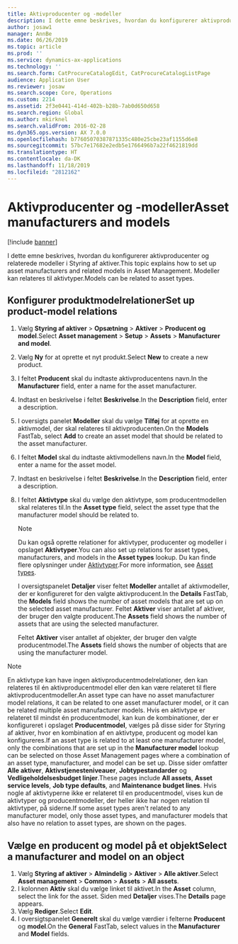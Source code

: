 ```yaml
---
title: Aktivproducenter og -modeller
description: I dette emne beskrives, hvordan du konfigurerer aktivproducenter og relaterede modeller i Styring af aktiver.
author: josaw1
manager: AnnBe
ms.date: 06/26/2019
ms.topic: article
ms.prod: ''
ms.service: dynamics-ax-applications
ms.technology: ''
ms.search.form: CatProcureCatalogEdit, CatProcureCatalogListPage
audience: Application User
ms.reviewer: josaw
ms.search.scope: Core, Operations
ms.custom: 2214
ms.assetid: 2f3e0441-414d-402b-b28b-7ab0d650d658
ms.search.region: Global
ms.author: mkirknel
ms.search.validFrom: 2016-02-28
ms.dyn365.ops.version: AX 7.0.0
ms.openlocfilehash: b77605070387871335c480e25cbe23af1155d6e8
ms.sourcegitcommit: 57bc7e17682e2edb5e1766496b7a22f4621819dd
ms.translationtype: HT
ms.contentlocale: da-DK
ms.lasthandoff: 11/18/2019
ms.locfileid: "2812162"
---
```

# <a name="asset-manufacturers-and-models"></a><span data-ttu-id="be685-103">Aktivproducenter og -modeller</span><span class="sxs-lookup"><span data-stu-id="be685-103">Asset manufacturers and models</span></span>

[!include [banner](../../includes/banner.md)]

 

<span data-ttu-id="be685-104">I dette emne beskrives, hvordan du konfigurerer aktivproducenter og relaterede modeller i Styring af aktiver.</span><span class="sxs-lookup"><span data-stu-id="be685-104">This topic explains how to set up asset manufacturers and related models in Asset Management.</span></span> <span data-ttu-id="be685-105">Modeller kan relateres til aktivtyper.</span><span class="sxs-lookup"><span data-stu-id="be685-105">Models can be related to asset types.</span></span>

## <a name="set-up-product-model-relations"></a><span data-ttu-id="be685-106">Konfigurer produktmodelrelationer</span><span class="sxs-lookup"><span data-stu-id="be685-106">Set up product-model relations</span></span>

1. <span data-ttu-id="be685-107">Vælg **Styring af aktiver** \> **Opsætning** \> **Aktiver** \> **Producent og model**.</span><span class="sxs-lookup"><span data-stu-id="be685-107">Select **Asset management** \> **Setup** \> **Assets** \> **Manufacturer and model**.</span></span>
2. <span data-ttu-id="be685-108">Vælg **Ny** for at oprette et nyt produkt.</span><span class="sxs-lookup"><span data-stu-id="be685-108">Select **New** to create a new product.</span></span>
3. <span data-ttu-id="be685-109">I feltet **Producent** skal du indtaste aktivproducentens navn.</span><span class="sxs-lookup"><span data-stu-id="be685-109">In the **Manufacturer** field, enter a name for the asset manufacturer.</span></span>
4. <span data-ttu-id="be685-110">Indtast en beskrivelse i feltet **Beskrivelse**.</span><span class="sxs-lookup"><span data-stu-id="be685-110">In the **Description** field, enter a description.</span></span>
5. <span data-ttu-id="be685-111">I oversigts panelet **Modeller** skal du vælge **Tilføj** for at oprette en aktivmodel, der skal relateres til aktivproducenten.</span><span class="sxs-lookup"><span data-stu-id="be685-111">On the **Models** FastTab, select **Add** to create an asset model that should be related to the asset manufacturer.</span></span>
6. <span data-ttu-id="be685-112">I feltet **Model** skal du indtaste aktivmodellens navn.</span><span class="sxs-lookup"><span data-stu-id="be685-112">In the **Model** field, enter a name for the asset model.</span></span>
7. <span data-ttu-id="be685-113">Indtast en beskrivelse i feltet **Beskrivelse**.</span><span class="sxs-lookup"><span data-stu-id="be685-113">In the **Description** field, enter a description.</span></span>
8. <span data-ttu-id="be685-114">I feltet **Aktivtype** skal du vælge den aktivtype, som producentmodellen skal relateres til.</span><span class="sxs-lookup"><span data-stu-id="be685-114">In the **Asset type** field, select the asset type that the manufacturer model should be related to.</span></span>

    > [!NOTE]
    > <span data-ttu-id="be685-115">Du kan også oprette relationer for aktivtyper, producenter og modeller i opslaget **Aktivtyper**.</span><span class="sxs-lookup"><span data-stu-id="be685-115">You can also set up relations for asset types, manufacturers, and models in the **Asset types** lookup.</span></span> <span data-ttu-id="be685-116">Du kan finde flere oplysninger under [Aktivtyper](../setup-for-objects/object-types.md).</span><span class="sxs-lookup"><span data-stu-id="be685-116">For more information, see [Asset types](../setup-for-objects/object-types.md).</span></span>

    <span data-ttu-id="be685-117">I oversigtspanelet **Detaljer** viser feltet **Modeller** antallet af aktivmodeller, der er konfigureret for den valgte aktivproducent.</span><span class="sxs-lookup"><span data-stu-id="be685-117">In the **Details** FastTab, the **Models** field shows the number of asset models that are set up on the selected asset manufacturer.</span></span> <span data-ttu-id="be685-118">Feltet **Aktiver** viser antallet af aktiver, der bruger den valgte producent.</span><span class="sxs-lookup"><span data-stu-id="be685-118">The **Assets** field shows the number of assets that are using the selected manufacturer.</span></span>
    
    <span data-ttu-id="be685-119">Feltet **Aktiver** viser antallet af objekter, der bruger den valgte producentmodel.</span><span class="sxs-lookup"><span data-stu-id="be685-119">The **Assets** field shows the number of objects that are using the manufacturer model.</span></span>

> [!NOTE]
> <span data-ttu-id="be685-120">En aktivtype kan have ingen aktivproducentmodelrelationer, den kan relateres til én aktivproducentmodel eller den kan være relateret til flere aktivproducentmodeller.</span><span class="sxs-lookup"><span data-stu-id="be685-120">An asset type can have no asset manufacturer model relations, it can be related to one asset manufacturer model, or it can be related multiple asset manufacturer models.</span></span> <span data-ttu-id="be685-121">Hvis en aktivtype er relateret til mindst én producentmodel, kan kun de kombinationer, der er konfigureret i opslaget **Producentmodel**, vælges på disse sider for Styring af aktiver, hvor en kombination af en aktivtype, producent og model kan konfigureres.</span><span class="sxs-lookup"><span data-stu-id="be685-121">If an asset type is related to at least one manufacturer model, only the combinations that are set up in the **Manufacturer model** lookup can be selected on those Asset Management pages where a combination of an asset type, manufacturer, and model can be set up.</span></span> <span data-ttu-id="be685-122">Disse sider omfatter **Alle aktiver**, **Aktivstjenesteniveauer**, **Jobtypestandarder** og **Vedligeholdelsesbudget linjer**.</span><span class="sxs-lookup"><span data-stu-id="be685-122">These pages include **All assets**, **Asset service levels**, **Job type defaults**, and **Maintenance budget lines**.</span></span> <span data-ttu-id="be685-123">Hvis nogle af aktivtyperne ikke er relateret til en producentmodel, vises kun de aktivtyper og producentmodeller, der heller ikke har nogen relation til aktivtyper, på siderne.</span><span class="sxs-lookup"><span data-stu-id="be685-123">If some asset types aren't related to any manufacturer model, only those asset types, and manufacturer models that also have no relation to asset types, are shown on the pages.</span></span>

## <a name="select-a-manufacturer-and-model-on-an-object"></a><span data-ttu-id="be685-124">Vælge en producent og model på et objekt</span><span class="sxs-lookup"><span data-stu-id="be685-124">Select a manufacturer and model on an object</span></span>

1. <span data-ttu-id="be685-125">Vælg **Styring af aktiver** \> **Almindelig** \> **Aktiver** \> **Alle aktiver**.</span><span class="sxs-lookup"><span data-stu-id="be685-125">Select **Asset management** \> **Common** \> **Assets** \> **All assets**.</span></span>
2. <span data-ttu-id="be685-126">I kolonnen **Aktiv** skal du vælge linket til aktivet.</span><span class="sxs-lookup"><span data-stu-id="be685-126">In the **Asset** column, select the link for the asset.</span></span> <span data-ttu-id="be685-127">Siden med **Detaljer** vises.</span><span class="sxs-lookup"><span data-stu-id="be685-127">The **Details** page appears.</span></span>
3. <span data-ttu-id="be685-128">Vælg **Rediger**.</span><span class="sxs-lookup"><span data-stu-id="be685-128">Select **Edit**.</span></span>
4. <span data-ttu-id="be685-129">I oversigtspanelet **Generelt** skal du vælge værdier i felterne **Producent** og **model**.</span><span class="sxs-lookup"><span data-stu-id="be685-129">On the **General** FastTab, select values in the **Manufacturer** and **Model** fields.</span></span>
